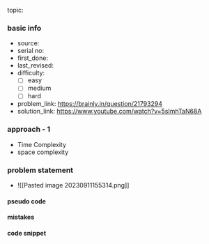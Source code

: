topic:

### basic info
- source: 
- serial no:
- first_done:
- last_revised:
- difficulty:
	- [ ] easy
	- [ ] medium
	- [ ] hard
- problem_link: https://brainly.in/question/21793294
- solution_link: https://www.youtube.com/watch?v=5sImhTaN68A

### approach - 1
- Time Complexity
- space complexity

### problem statement
- ![[Pasted image 20230911155314.png]]
#### pseudo code

#### mistakes

#### code snippet
```python

```